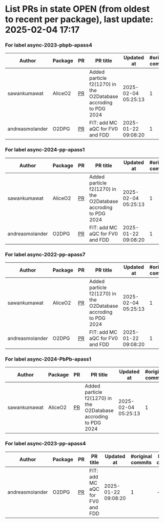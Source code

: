 # List PRs in state OPEN (from oldest to recent per package), last update: 2025-02-04 17:17 


### For label async-2023-pbpb-apass4

| Author | Package | PR | PR title | Updated at | #original commits | Merge commit |
| --- | --- | --- | --- | --- | --- | --- |
| sawankumawat | AliceO2 | [PR](https://github.com/AliceO2Group/AliceO2/pull/13928) | Added particle f2(1270) in the O2Database accroding to PDG 2024 | 2025-02-04 05:25:13 | 1 | - |
| andreasmolander | O2DPG | [PR](https://github.com/AliceO2Group/O2DPG/pull/1741) | FIT: add MC aQC for FV0 and FDD | 2025-01-22 09:08:20 | 1 | - |


### For label async-2024-pp-apass1

| Author | Package | PR | PR title | Updated at | #original commits | Merge commit |
| --- | --- | --- | --- | --- | --- | --- |
| sawankumawat | AliceO2 | [PR](https://github.com/AliceO2Group/AliceO2/pull/13928) | Added particle f2(1270) in the O2Database accroding to PDG 2024 | 2025-02-04 05:25:13 | 1 | - |
| andreasmolander | O2DPG | [PR](https://github.com/AliceO2Group/O2DPG/pull/1741) | FIT: add MC aQC for FV0 and FDD | 2025-01-22 09:08:20 | 1 | - |


### For label async-2022-pp-apass7

| Author | Package | PR | PR title | Updated at | #original commits | Merge commit |
| --- | --- | --- | --- | --- | --- | --- |
| sawankumawat | AliceO2 | [PR](https://github.com/AliceO2Group/AliceO2/pull/13928) | Added particle f2(1270) in the O2Database accroding to PDG 2024 | 2025-02-04 05:25:13 | 1 | - |
| andreasmolander | O2DPG | [PR](https://github.com/AliceO2Group/O2DPG/pull/1741) | FIT: add MC aQC for FV0 and FDD | 2025-01-22 09:08:20 | 1 | - |


### For label async-2024-PbPb-apass1

| Author | Package | PR | PR title | Updated at | #original commits | Merge commit |
| --- | --- | --- | --- | --- | --- | --- |
| sawankumawat | AliceO2 | [PR](https://github.com/AliceO2Group/AliceO2/pull/13928) | Added particle f2(1270) in the O2Database accroding to PDG 2024 | 2025-02-04 05:25:13 | 1 | - |


### For label async-2023-pp-apass4

| Author | Package | PR | PR title | Updated at | #original commits | Merge commit |
| --- | --- | --- | --- | --- | --- | --- |
| andreasmolander | O2DPG | [PR](https://github.com/AliceO2Group/O2DPG/pull/1741) | FIT: add MC aQC for FV0 and FDD | 2025-01-22 09:08:20 | 1 | - |
